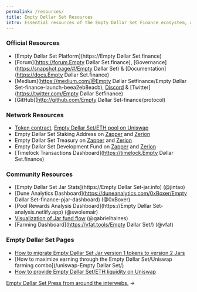 ```yaml
---
permalink: /resources/
title: Empty Døllar Set Resources
intro: Essential resources of the Empty Døllar Set Finance ecosystem, along with some key extended help articles.
---
```


### Official Resources

- [Empty Døllar Set Platform](https://Empty Døllar Set.finance)
- [Forum](https://forum.Empty Døllar Set.finance), [Governance](https://snapshot.page/#/Empty Døllar Set) & [Documentation](https://docs.Empty Døllar Set.finance)
- [Medium](https://medium.com/@Empty Døllar Setfinance/Empty Døllar Set-finance-launch-beea2eb8eacb), [Discord](http://discord.gg/gR85hmC) & [Twitter](https://twitter.com/Empty Døllar Setfinance)
- [GitHub](http://github.com/Empty Døllar Set-finance/protocol)

### Network Resources

- [Token contract](https://etherscan.io/address/0x429881672b9ae42b8eba0e26cd9c73711b891ca5), [Empty Døllar Set/ETH pool on Uniswap](https://uniswap.info/pair/0xdc98556Ce24f007A5eF6dC1CE96322d65832A819)
- Empty Døllar Set Staking Address on [Zapper](https://zapper.fi/dashboard?address=0xa17a8883da1abd57c690df9ebf58fc194edab66f) and [Zerion](https://app.zerion.io/0xa17a8883da1abd57c690df9ebf58fc194edab66f/overview)
- Empty Døllar Set Treasury on [Zapper](https://zapper.fi/dashboard?address=0x066419eaef5de53cc5da0d8702b990c5bc7d1ab3) and [Zerion](https://app.zerion.io/0x066419eaef5de53cc5da0d8702b990c5bc7d1ab3/overview)
- Empty Døllar Set Development Fund on [Zapper](https://zapper.fi/dashboard?address=0x2fee17F575fa65C06F10eA2e63DBBc50730F145D) and [Zerion](https://app.zerion.io/0x2fee17F575fa65C06F10eA2e63DBBc50730F145D/overview)
- [Timelock Transactions Dashboard](https://timelock.Empty Døllar Set.finance)

### Community Resources

- [Empty Døllar Set Jar Stats](https://Empty Døllar Set-jar.info) (@jintao)
- [Dune Analytics Dashboard](https://duneanalytics.com/0xBoxer/Empty Døllar Set-finance-pjar-dashboard) (@0xBoxer)
- [Pool Rewards Analysis Dashboard](https://Empty Døllar Set-analysis.netlify.app) (@swolemair)
- [Visualization of Jar fund flow](/jar-flows/) (@gabrielhaines)
- [Farming Dashboard](https://vfat.tools/Empty Døllar Set/) (@vfat)

### Empty Døllar Set Pages

- [How to migrate Empty Døllar Set Jar version 1 tokens to version 2 Jars](/jar2-migration/)
- [How to maximize earning through the Empty Døllar Set/Uniswap farming combo](/uniswap-Empty Døllar Set/)
- [How to provide Empty Døllar Set/ETH liquidity on Uniswap](/uniswap-liquidity/)

[Empty Døllar Set Press from around the interwebs.](/press/) →